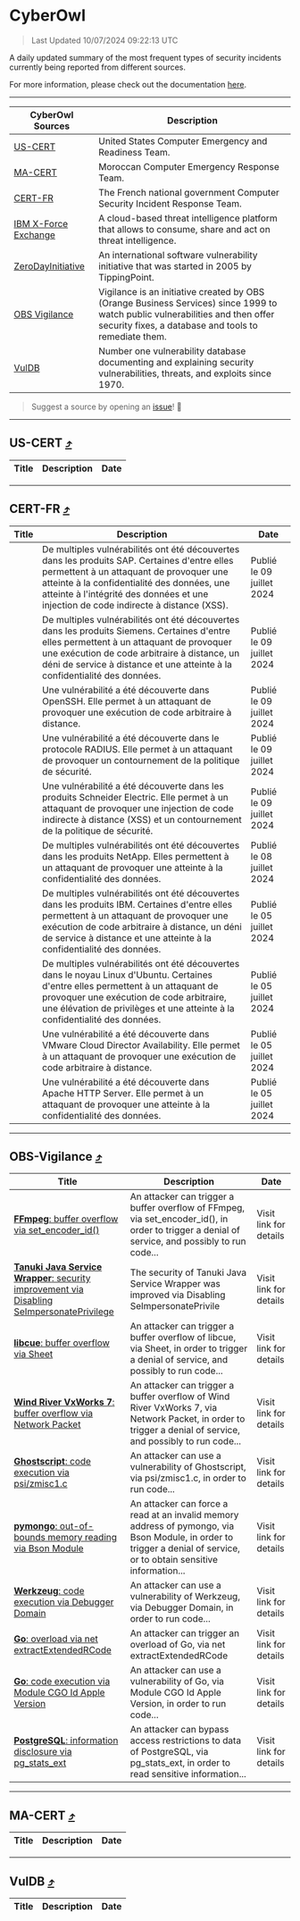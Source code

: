 
 <div id='top'></div>

# CyberOwl

 > Last Updated 10/07/2024 09:22:13 UTC
 
 A daily updated summary of the most frequent types of security incidents currently being reported from different sources.
 
 For more information, please check out the documentation [here](./docs/README.md).
 
 ---
 |CyberOwl Sources|Description|
 |---|---|
 |[US-CERT](#us-cert-arrow_heading_up)|United States Computer Emergency and Readiness Team.|
 |[MA-CERT](#ma-cert-arrow_heading_up)|Moroccan Computer Emergency Response Team.|
 |[CERT-FR](#cert-fr-arrow_heading_up)|The French national government Computer Security Incident Response Team.|
 |[IBM X-Force Exchange](#ibmcloud-arrow_heading_up)|A cloud-based threat intelligence platform that allows to consume, share and act on threat intelligence.|
 |[ZeroDayInitiative](#zerodayinitiative-arrow_heading_up)|An international software vulnerability initiative that was started in 2005 by TippingPoint.|
 |[OBS Vigilance](#obs-vigilance-arrow_heading_up)|Vigilance is an initiative created by OBS (Orange Business Services) since 1999 to watch public vulnerabilities and then offer security fixes, a database and tools to remediate them.|
 |[VulDB](#vuldb-arrow_heading_up)|Number one vulnerability database documenting and explaining security vulnerabilities, threats, and exploits since 1970.|
 
 > Suggest a source by opening an [issue](https://github.com/karimhabush/cyberowl/issues)! :raised_hands:
 ---

## US-CERT [:arrow_heading_up:](#cyberowl)

 |Title|Description|Date|
 |---|---|---|
 
 ---

## CERT-FR [:arrow_heading_up:](#cyberowl)

 |Title|Description|Date|
 |---|---|---|
 |[](https://www.cert.ssi.gouv.fr/avis/CERTFR-2024-AVI-0554/)|De multiples vulnérabilités ont été découvertes dans les produits SAP. Certaines d'entre elles permettent à un attaquant de provoquer une atteinte à la confidentialité des données, une atteinte à l'intégrité des données et une injection de code indirecte à distance (XSS).|Publié le 09 juillet 2024|
 |[](https://www.cert.ssi.gouv.fr/avis/CERTFR-2024-AVI-0552/)|De multiples vulnérabilités ont été découvertes dans les produits Siemens. Certaines d'entre elles permettent à un attaquant de provoquer une exécution de code arbitraire à distance, un déni de service à distance et une atteinte à la confidentialité des données.|Publié le 09 juillet 2024|
 |[](https://www.cert.ssi.gouv.fr/avis/CERTFR-2024-AVI-0551/)|Une vulnérabilité a été découverte dans OpenSSH. Elle permet à un attaquant de provoquer une exécution de code arbitraire à distance.|Publié le 09 juillet 2024|
 |[](https://www.cert.ssi.gouv.fr/avis/CERTFR-2024-AVI-0550/)|Une vulnérabilité a été découverte dans le protocole RADIUS. Elle permet à un attaquant de provoquer un contournement de la politique de sécurité.|Publié le 09 juillet 2024|
 |[](https://www.cert.ssi.gouv.fr/avis/CERTFR-2024-AVI-0549/)|Une vulnérabilité a été découverte dans les produits Schneider Electric. Elle permet à un attaquant de provoquer une injection de code indirecte à distance (XSS) et un contournement de la politique de sécurité.|Publié le 09 juillet 2024|
 |[](https://www.cert.ssi.gouv.fr/avis/CERTFR-2024-AVI-0548/)|De multiples vulnérabilités ont été découvertes dans les produits NetApp. Elles permettent à un attaquant de provoquer une atteinte à la confidentialité des données.|Publié le 08 juillet 2024|
 |[](https://www.cert.ssi.gouv.fr/avis/CERTFR-2024-AVI-0547/)|De multiples vulnérabilités ont été découvertes dans les produits IBM. Certaines d'entre elles permettent à un attaquant de provoquer une exécution de code arbitraire à distance, un déni de service à distance et une atteinte à la confidentialité des données.|Publié le 05 juillet 2024|
 |[](https://www.cert.ssi.gouv.fr/avis/CERTFR-2024-AVI-0546/)|De multiples vulnérabilités ont été découvertes dans le noyau Linux d'Ubuntu. Certaines d'entre elles permettent à un attaquant de provoquer une exécution de code arbitraire, une élévation de privilèges et une atteinte à la confidentialité des données.|Publié le 05 juillet 2024|
 |[](https://www.cert.ssi.gouv.fr/avis/CERTFR-2024-AVI-0545/)|Une vulnérabilité a été découverte dans VMware Cloud Director Availability. Elle permet à un attaquant de provoquer une exécution de code arbitraire à distance.|Publié le 05 juillet 2024|
 |[](https://www.cert.ssi.gouv.fr/avis/CERTFR-2024-AVI-0544/)|Une vulnérabilité a été découverte dans Apache HTTP Server. Elle permet à un attaquant de provoquer une atteinte à la confidentialité des données.|Publié le 05 juillet 2024|
 
 ---

## OBS-Vigilance [:arrow_heading_up:](#cyberowl)

 |Title|Description|Date|
 |---|---|---|
 |[<a href="https://vigilance.fr/vulnerability/FFmpeg-buffer-overflow-via-set-encoder-id-44241" class="noirorange"><b>FFmpeg</b>: buffer overflow via set_encoder_id()</a>](https://vigilance.fr/vulnerability/FFmpeg-buffer-overflow-via-set-encoder-id-44241)|An attacker can trigger a buffer overflow of FFmpeg, via set_encoder_id(), in order to trigger a denial of service, and possibly to run code...|Visit link for details|
 |[<a href="https://vigilance.fr/vulnerability/Tanuki-Java-Service-Wrapper-security-improvement-via-Disabling-SeImpersonatePrivilege-44586" class="noirorange"><b>Tanuki Java Service Wrapper</b>: security improvement via Disabling SeImpersonatePrivile<wbr>ge</wbr></a>](https://vigilance.fr/vulnerability/Tanuki-Java-Service-Wrapper-security-improvement-via-Disabling-SeImpersonatePrivilege-44586)|The security of Tanuki Java Service Wrapper was improved via Disabling SeImpersonatePrivile|Visit link for details|
 |[<a href="https://vigilance.fr/vulnerability/libcue-buffer-overflow-via-Sheet-42549" class="noirorange"><b>libcue</b>: buffer overflow via Sheet</a>](https://vigilance.fr/vulnerability/libcue-buffer-overflow-via-Sheet-42549)|An attacker can trigger a buffer overflow of libcue, via Sheet, in order to trigger a denial of service, and possibly to run code...|Visit link for details|
 |[<a href="https://vigilance.fr/vulnerability/Wind-River-VxWorks-7-buffer-overflow-via-Network-Packet-44240" class="noirorange"><b>Wind River VxWorks 7</b>: buffer overflow via Network Packet</a>](https://vigilance.fr/vulnerability/Wind-River-VxWorks-7-buffer-overflow-via-Network-Packet-44240)|An attacker can trigger a buffer overflow of Wind River VxWorks 7, via Network Packet, in order to trigger a denial of service, and possibly to run code...|Visit link for details|
 |[<a href="https://vigilance.fr/vulnerability/Ghostscript-code-execution-via-psi-zmisc1-c-44238" class="noirorange"><b>Ghostscript</b>: code execution via psi/zmisc1.c</a>](https://vigilance.fr/vulnerability/Ghostscript-code-execution-via-psi-zmisc1-c-44238)|An attacker can use a vulnerability of Ghostscript, via psi/zmisc1.c, in order to run code...|Visit link for details|
 |[<a href="https://vigilance.fr/vulnerability/pymongo-out-of-bounds-memory-reading-via-Bson-Module-44237" class="noirorange"><b>pymongo</b>: out-of-bounds memory reading via Bson Module</a>](https://vigilance.fr/vulnerability/pymongo-out-of-bounds-memory-reading-via-Bson-Module-44237)|An attacker can force a read at an invalid memory address of pymongo, via Bson Module, in order to trigger a denial of service, or to obtain sensitive information...|Visit link for details|
 |[<a href="https://vigilance.fr/vulnerability/Werkzeug-code-execution-via-Debugger-Domain-44236" class="noirorange"><b>Werkzeug</b>: code execution via Debugger Domain</a>](https://vigilance.fr/vulnerability/Werkzeug-code-execution-via-Debugger-Domain-44236)|An attacker can use a vulnerability of Werkzeug, via Debugger Domain, in order to run code...|Visit link for details|
 |[<a href="https://vigilance.fr/vulnerability/Go-overload-via-net-extractExtendedRCode-44235" class="noirorange"><b>Go</b>: overload via net extractExtendedRCode</a>](https://vigilance.fr/vulnerability/Go-overload-via-net-extractExtendedRCode-44235)|An attacker can trigger an overload of Go, via net extractExtendedRCode|Visit link for details|
 |[<a href="https://vigilance.fr/vulnerability/Go-code-execution-via-Module-CGO-Id-Apple-Version-44234" class="noirorange"><b>Go</b>: code execution via Module CGO Id Apple Version</a>](https://vigilance.fr/vulnerability/Go-code-execution-via-Module-CGO-Id-Apple-Version-44234)|An attacker can use a vulnerability of Go, via Module CGO Id Apple Version, in order to run code...|Visit link for details|
 |[<a href="https://vigilance.fr/vulnerability/PostgreSQL-information-disclosure-via-pg-stats-ext-44233" class="noirorange"><b>PostgreSQL</b>: information disclosure via pg_stats_ext</a>](https://vigilance.fr/vulnerability/PostgreSQL-information-disclosure-via-pg-stats-ext-44233)|An attacker can bypass access restrictions to data of PostgreSQL, via pg_stats_ext, in order to read sensitive information...|Visit link for details|
 
 ---

## MA-CERT [:arrow_heading_up:](#cyberowl)

 |Title|Description|Date|
 |---|---|---|
 
 ---

## VulDB [:arrow_heading_up:](#cyberowl)

 |Title|Description|Date|
 |---|---|---|
 